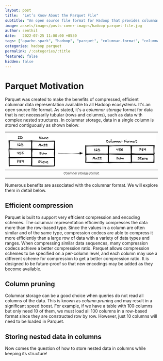 ```yaml
---
layout: post
title:  "Let’s Know About the Parquet File"
subtitle: "An open source file format for Hadoop that provides columnar storage and is built from the ground up with complex nested data structures in mind."
image: assets/images/posts-cover-images/hadoop-parquet-file.jpg
author: senthil
date:   2022-07-25 11:00:00 +0530
tags: ["apache-spark", "hadoop", "parquet", "columnar-format", "columnar-storage"]
categories: hadoop parquet
permalink: /:categories/:title
featured: false
hidden: false
---
```


# Parquet Motivation
Parquet was created to make the benefits of compressed, efficient columnar data representation available to all Hadoop ecosystems. It's an open source file format. As stated, it's a *columnar storage* format for data that is not necessarily tubular (rows and columns), such as data with complex nested structures. In columnar storage, data in a single column is stored contiguously as shown below:

|![Columnar storage format](/assets/images/posts/columnar-format.png)|
|:-:|
|<sub><sup>*Columnar storage format.*</sup></sub>|

Numerous benefits are associated with the columnar format. We will explore them in detail below.

## Efficient compression
Parquet is built to support very efficient compression and encoding schemes. The columnar representation efficiently compresses the data more than the row-based type. Since the values in a column are often similar and of the same type, compression codecs are able to compress it more efficiently than a large row of data with a variety of data types and ranges. When compressing similar data sequences, many compression codecs achieve a better compression ratio. Parquet allows compression schemes to be specified on a per-column level, and each column may use a different scheme for compression to get a better compression ratio. It is designed to be future-proof so that new encodings may be added as they become available.

## Column pruning
Columnar storage can be a good choice when queries do not read all columns of the data. This is known as *column pruning* and may result in a significant speed boost. For example, if we have a table with 100 columns but only need 10 of them, we must load all 100 columns in a row-based format since they are constructed row by row. However, just 10 columns will need to be loaded in Parquet.

## Storing nested data in columns
Now comes the question of how to store nested data in columns while keeping its structure!